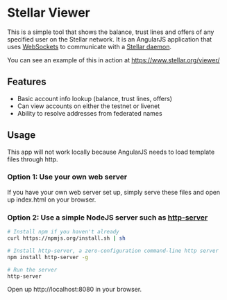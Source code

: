 Stellar Viewer
==============
This is a simple tool that shows the balance, trust lines and offers of any specified user on the Stellar network. It is an AngularJS application that uses [WebSockets](https://developer.mozilla.org/en-US/docs/WebSockets) to communicate with a [Stellar daemon](https://github.com/stellar/stellard).

You can see an example of this in action at https://www.stellar.org/viewer/

## Features
- Basic account info lookup (balance, trust lines, offers)
- Can view accounts on either the testnet or livenet
- Ability to resolve addresses from federated names

## Usage
This app will not work locally because AngularJS needs to load template files through http.

### Option 1: Use your own web server
If you have your own web server set up, simply serve these files and open up index.html on your browser.

### Option 2: Use a simple NodeJS server such as [http-server](https://www.npmjs.org/package/http-server)
```bash
# Install npm if you haven't already
curl https://npmjs.org/install.sh | sh

# Install http-server, a zero-configuration command-line http server
npm install http-server -g

# Run the server
http-server
```

Open up http://localhost:8080 in your browser.

